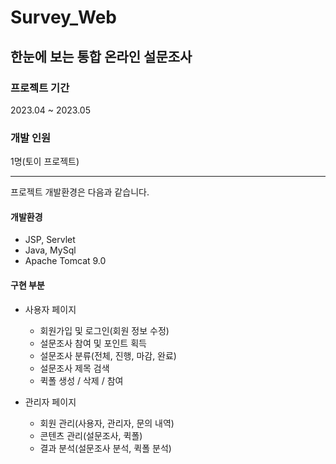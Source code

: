 # Survey_Web

## 한눈에 보는 통합 온라인 설문조사

### 프로젝트 기간
2023.04 ~ 2023.05
### 개발 인원
1명(토이 프로젝트)

* * * 

프로젝트 개발환경은 다음과 같습니다.

#### 개발환경
* JSP, Servlet
* Java, MySql
* Apache Tomcat 9.0

#### 구현 부분
* 사용자 페이지
    - 회원가입 및 로그인(회원 정보 수정)
    - 설문조사 참여 및 포인트 획득
    - 설문조사 분류(전체, 진행, 마감, 완료)
    - 설문조사 제목 검색
    - 퀵폴 생성 / 삭제 / 참여

* 관리자 페이지
    - 회원 관리(사용자, 관리자, 문의 내역)
    - 콘텐츠 관리(설문조사, 퀵폴)
    - 결과 분석(설문조사 분석, 퀵폴 분석)
